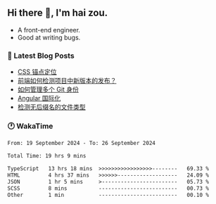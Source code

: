 ## Hi there 👋, I'm hai zou.

- A front-end engineer.
- Good at writing bugs.

### 📖 Latest Blog Posts
<!-- BLOG-POST-LIST:START -->
- [CSS 锚点定位](https://blog.izou.top/css/anchor-position/)
- [前端如何检测项目中新版本的发布？](https://blog.izou.top/angular/version-update/)
- [如何管理多个 Git 身份](https://blog.izou.top/git/multi-git-identity/)
- [Angular 国际化](https://blog.izou.top/angular/i18n/)
- [检测无后缀名的文件类型](https://blog.izou.top/js/filetype-check/)
<!-- BLOG-POST-LIST:END -->

### 🕐 WakaTime
<!--START_SECTION:waka-->

```txt
From: 19 September 2024 - To: 26 September 2024

Total Time: 19 hrs 9 mins

TypeScript   13 hrs 18 mins  >>>>>>>>>>>>>>>>>--------   69.33 %
HTML         4 hrs 37 mins   >>>>>>-------------------   24.09 %
JSON         1 hr 5 mins     >------------------------   05.73 %
SCSS         8 mins          -------------------------   00.73 %
Other        1 min           -------------------------   00.10 %
```

<!--END_SECTION:waka-->
